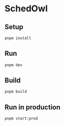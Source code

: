 # SchedOwl

## Setup

```bash
pnpm install
```

## Run

```bash
pnpm dev
```

## Build

```bash
pnpm build
```

## Run in production

```bash
pnpm start:prod
```
